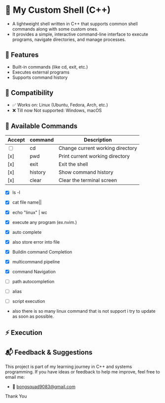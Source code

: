 # 🐚 My Custom Shell (C++)

- A lightweight shell written in C++ that supports common shell commands along with some custom ones.
- It provides a simple, interactive command-line interface to execute programs, navigate directories, and manage processes.

## 🚀 Features

- Built-in commands (like cd, exit, etc.)
- Executes external programs
- Supports command history

## 🐧 Compatibility
- ✅ Works on: Linux (Ubuntu, Fedora, Arch, etc.)
- ❌ Till now Not supported: Windows, macOS 

## 📖 Available Commands
|Accept|command|Description|
|------|---------|------|
|<input type="checkbox">|cd  |Change current working directory|
|[x] |pwd |Print current working directory|
|[x]| exit | Exit the shell|
|[x] |history | Show command history|
|[x] |clear | Clear the terminal screen|
- [x] ls -l
- [x] cat file name||
- [x] echo "linux" | wc
- [x] execute any program (ex.nvim.)
- [x] auto complete
- [x] also store error into file
- [x] Buildin command Completion
- [x] multicommand pipeline
- [x] command Navigation

- [ ] path autocompletion
- [ ] alias
- [ ] script execution
- also there is so many linux command that is not support i try to update as soon as possible.

## ⚡ Execution


## 📬 Feedback & Suggestions

This project is part of my learning journey in C++ and systems programming.
If you have ideas or feedback to help me improve, feel free to email me:
- 📧 bongsquad9083@gmail.com

Thank You
